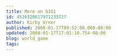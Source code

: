 ```yaml
---
title: More on G1G1
id: 4516320617971233727
author: Kirby Urner
published: 2008-01-17T09:52:00.000-08:00
updated: 2008-01-17T17:01:10.754-08:00
blog: world_game
tags: 
---
```



